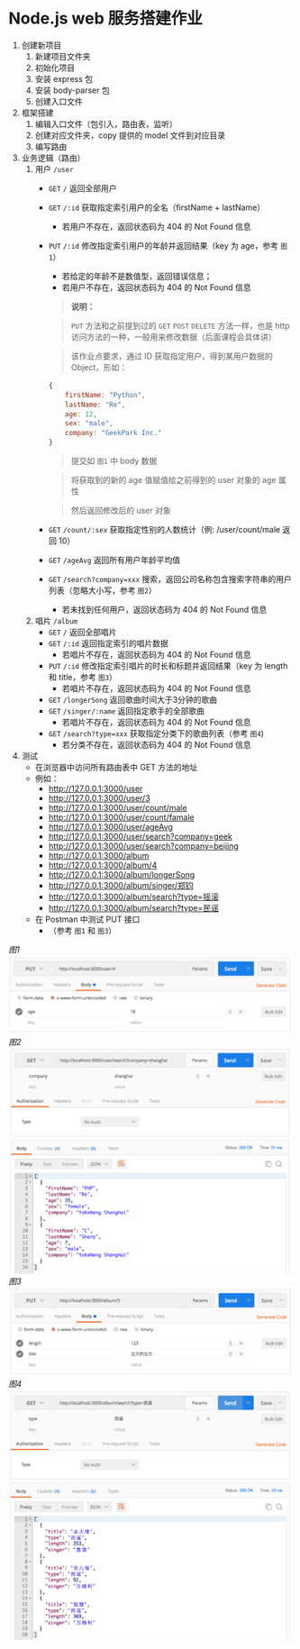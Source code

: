 # Node.js web 服务搭建作业

1. 创建新项目
    1. 新建项目文件夹
    1. 初始化项目
    1. 安装 express 包
    1. 安装 body-parser 包
    1. 创建入口文件
1. 框架搭建
    1. 编辑入口文件（包引入，路由表，监听）
    1. 创建对应文件夹，copy 提供的 model 文件到对应目录
    1. 编写路由
1. 业务逻辑（路由）
    1. 用户 `/user`
        - `GET`      `/`                       返回全部用户
        - `GET`      `/:id`                    获取指定索引用户的全名（firstName + lastName）
            - 若用户不存在，返回状态码为 404 的 Not Found 信息
        - `PUT`      `/:id`                    修改指定索引用户的年龄并返回结果（key 为 age，参考 `图1`）
            - 若给定的年龄不是数值型，返回错误信息；
            - 若用户不存在，返回状态码为 404 的 Not Found 信息

            > **说明：**

            > `PUT` 方法和之前提到过的 `GET` `POST` `DELETE` 方法一样，也是 http 访问方法的一种，一般用来修改数据（后面课程会具体讲）

            > 该作业点要求，通过 ID 获取指定用户，得到某用户数据的 Object，形如：
            ```javascript
            {
                firstName: "Python",
                lastName: "Re",
                age: 12,
                sex: "male",
                company: "GeekPark Inc."
            }
            ```
            > 提交如 `图1` 中 body 数据

            > 将获取到的新的 age 值赋值给之前得到的 user 对象的 age 属性

            > 然后返回修改后的 user 对象
        - `GET`      `/count/:sex`             获取指定性别的人数统计（例: /user/count/male 返回 10）
        - `GET`      `/ageAvg`                 返回所有用户年龄平均值
        - `GET`      `/search?company=xxx`     搜索，返回公司名称包含搜索字符串的用户列表（忽略大小写，参考 `图2`）
            - 若未找到任何用户，返回状态码为 404 的 Not Found 信息
    1. 唱片 `/album`
        - `GET`      `/`                       返回全部唱片
        - `GET`      `/:id`                    返回指定索引的唱片数据
            - 若唱片不存在，返回状态码为 404 的 Not Found 信息
        - `PUT`      `/:id`                    修改指定索引唱片的时长和标题并返回结果（key 为 length 和 title，参考 `图3`）
            - 若唱片不存在，返回状态码为 404 的 Not Found 信息
        - `GET`      `/longerSong`             返回歌曲时间大于3分钟的歌曲
        - `GET`      `/singer/:name`           返回指定歌手的全部歌曲
            - 若唱片不存在，返回状态码为 404 的 Not Found 信息
        - `GET`      `/search?type=xxx`        获取指定分类下的歌曲列表（参考 `图4`)
            - 若分类不存在，返回状态码为 404 的 Not Found 信息
1. 测试
    - 在浏览器中访问所有路由表中 GET 方法的地址
    - 例如：
        - http://127.0.0.1:3000/user
        - http://127.0.0.1:3000/user/3
        - http://127.0.0.1:3000/user/count/male
        - http://127.0.0.1:3000/user/count/famale
        - http://127.0.0.1:3000/user/ageAvg
        - http://127.0.0.1:3000/user/search?company=geek
        - http://127.0.0.1:3000/user/search?company=beijing
        - http://127.0.0.1:3000/album
        - http://127.0.0.1:3000/album/4
        - http://127.0.0.1:3000/album/longerSong
        - http://127.0.0.1:3000/album/singer/郑钧
        - http://127.0.0.1:3000/album/search?type=摇滚
        - http://127.0.0.1:3000/album/search?type=民谣
    - 在 Postman 中测试 PUT 接口
        - （参考 `图1` 和 `图3`）

_图1_
![图1](images/user-put.png)
_图2_
![图2](images/user-search.png)
_图3_
![图3](images/album-put.png)
_图4_
![图4](images/album-search.png)
